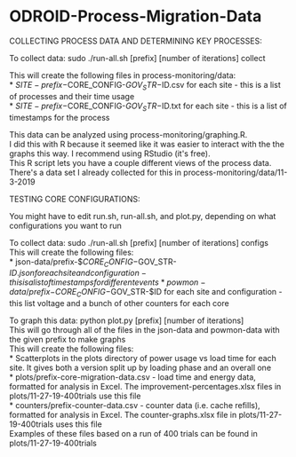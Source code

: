 # ODROID-Process-Migration-Data
  
COLLECTING PROCESS DATA AND DETERMINING KEY PROCESSES:  
  
  
To collect data: sudo ./run-all.sh [prefix] [number of iterations] collect  
  
This will create the following files in process-monitoring/data:  
	* $SITE-prefix-$CORE_CONFIG-$GOV_STR-$ID.csv for each site - this is a list of processes and their time usage  
	* $SITE-prefix-$CORE_CONFIG-$GOV_STR-$ID.txt for each site - this is a list of timestamps for the process  
  
This data can be analyzed using process-monitoring/graphing.R.  
I did this with R because it seemed like it was easier to interact with the the graphs this way. I recommend using RStudio (it's free).  
This R script lets you have a couple different views of the process data.  
There's a data set I already collected for this in process-monitoring/data/11-3-2019  
  
  
  
  
TESTING CORE CONFIGURATIONS:  
  
  
You might have to edit run.sh, run-all.sh, and plot.py, depending on what configurations you want to run  
  
To collect data: sudo ./run-all.sh [prefix] [number of iterations] configs  
This will create the following files:  
	* json-data/prefix-$$CORE_CONFIG-$GOV_STR-$ID.json for each site and configuration - this is a list of timestamps for different events  
	* powmon-data/prefix-$$CORE_CONFIG-$GOV_STR-$ID for each site and configuration - this list voltage and a bunch of other counters for each core  
  
To graph this data: python plot.py [prefix] [number of iterations]  
This will go through all of the files in the json-data and powmon-data with the given prefix to make graphs  
This will create the following files:  
	* Scatterplots in the plots directory of power usage vs load time for each site. It gives both a version split up by loading phase and an overall one  
	* plots/prefix-core-migration-data.csv - load time and energy data, formatted for analysis in Excel. The improvement-percentages.xlsx files in plots/11-27-19-400trials use this file  
	* counters/prefix-counter-data.csv - counter data (i.e. cache refills), formatted for analysis in Excel. The counter-graphs.xlsx file in plots/11-27-19-400trials uses this file  
Examples of these files based on a run of 400 trials can be found in plots/11-27-19-400trials  
  